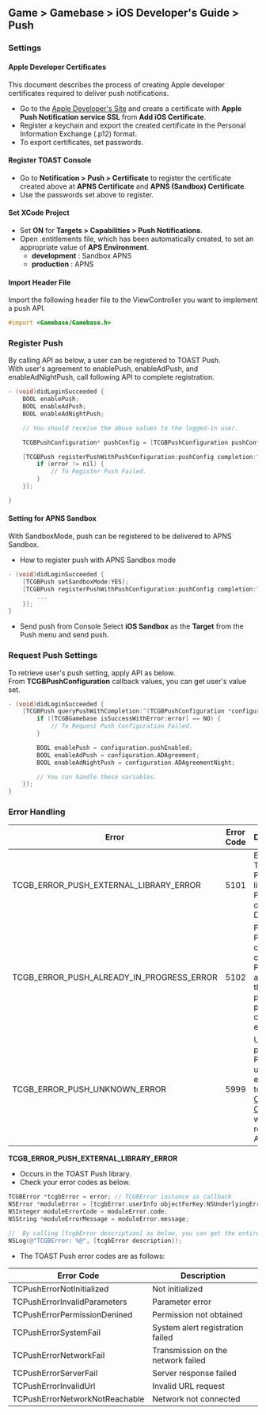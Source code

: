 ## Game > Gamebase > iOS Developer's Guide > Push

### Settings

#### Apple Developer Certificates

This document describes the process of creating Apple developer certificates required to deliver push notifications.

* Go to the [Apple Developer's Site](https://developer.apple.com) and create a certificate with **Apple Push Notification service SSL** from **Add iOS Certificate**.
* Register a keychain and export the created certificate in the Personal Information Exchange (.p12) format.
* To export certificates, set passwords.

#### Register TOAST Console
* Go to **Notification > Push > Certificate** to register the certificate created above at **APNS Certificate** and **APNS (Sandbox) Certificate**.
* Use the passwords set above to register.

#### Set XCode Project
* Set **ON** for **Targets > Capabilities > Push Notifications**.
* Open .entitlements file, which has been automatically created, to set an appropriate value of **APS Environment**.
    * **development** : Sandbox APNS
    * **production** : APNS

#### Import Header File
Import the following header file to the ViewController you want to implement a push API.

```objectivec
#import <Gamebase/Gamebase.h>
```

### Register Push

By calling API as below, a user can be registered to TOAST Push.<br/>
With user's agreement to enablePush, enableAdPush, and enableAdNightPush, call following API to complete registration.


```objectivec
- (void)didLoginSucceeded {
    BOOL enablePush;
    BOOL enableAdPush;
    BOOL enableAdNightPush;

    // You should receive the above values to the logged-in user.

    TCGBPushConfiguration* pushConfig = [TCGBPushConfiguration pushConfigurationWithPushEnable:enablePush ADAgreement:enableAdPush ADAgreementNight:enableAdNightPush];

    [TCGBPush registerPushWithPushConfiguration:pushConfig completion:^(TCGBError* error) {
        if (error != nil) {
            // To Register Push Failed.
        }
    }];

}
```

#### Setting for APNS Sandbox

With SandboxMode, push can be registered to be delivered to APNS Sandbox.
* How to register push with APNS Sandbox mode

```objectivec
- (void)didLoginSucceeded {
	[TCGBPush setSandboxMode:YES];
    [TCGBPush registerPushWithPushConfiguration:pushConfig completion:^(TCGBError *error) {
    	...
    }];
}
```

* Send push from Console
Select **iOS Sandbox** as the **Target** from the Push menu and send push.

### Request Push Settings

To retrieve user's push setting, apply API as below.<br/>
From **TCGBPushConfiguration** callback values, you can get user's value set.

```objectivec
- (void)didLoginSucceeded {
    [TCGBPush queryPushWithCompletion:^(TCGBPushConfiguration *configuration, TCGBError *error) {
        if ([TCGBGamebase isSuccessWithError:error] == NO) {
            // To Request Push Configuration Failed.
        }

        BOOL enablePush = configuration.pushEnabled;
        BOOL enableAdPush = configuration.ADAgreement;
        BOOL enableAdNightPush = configuration.ADAgreementNight;

        // You can handle these variables.
    }];
}
```

### Error Handling

| Error                                    | Error Code | Description                              |
| ---------------------------------------- | ---------- | ---------------------------------------- |
| TCGB_ERROR_PUSH_EXTERNAL_LIBRARY_ERROR   | 5101       | Error in TOAST  Push library.<br>Please check DetailCode. |
| TCGB_ERROR_PUSH_ALREADY_IN_PROGRESS_ERROR | 5102       | Previous PUSH API call is not completed.<br>Please call again after the previous push API callback is executed. |
| TCGB_ERROR_PUSH_UNKNOWN_ERROR            | 5999       | Unknown push error.<br>Please upload the entire logs to [Customer Center](https://toast.com/support/inquiry), and we'll respond ASAP. |

**TCGB_ERROR_PUSH_EXTERNAL_LIBRARY_ERROR**

* Occurs in the TOAST Push library.
* Check your error codes as below.

```objectivec
TCGBError *tcgbError = error; // TCGBError instance as callback
NSError *moduleError = [tcgbError.userInfo objectForKey:NSUnderlyingErrorKey]; // Error object occurred at external library
NSInteger moduleErrorCode = moduleError.code;
NSString *moduleErrorMessage = moduleError.message;

//  By calling [tcgbError description] as below, you can get the entire error information of json format.
NSLog(@"TCGBError: %@", [tcgbError description]);
```

* The TOAST Push error codes are as follows:
    
| Error Code |  Description |
| --- | --- |
| TCPushErrorNotInitialized | Not initialized |
| TCPushErrorInvalidParameters | Parameter error |
| TCPushErrorPermissionDenined | Permission not obtained |
| TCPushErrorSystemFail | System alert registration failed |
| TCPushErrorNetworkFail | Transmission on the network failed |
| TCPushErrorServerFail | Server response failed |
| TCPushErrorInvalidUrl | Invalid URL request |
| TCPushErrorNetworkNotReachable | Network not connected |
